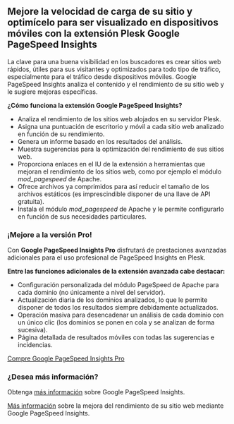 ## Mejore la velocidad de carga de su sitio y optimícelo para ser visualizado en dispositivos móviles con la extensión Plesk Google PageSpeed Insights 

La clave para una buena visibilidad en los buscadores es crear sitios web rápidos, útiles para sus visitantes y optimizados para todo tipo de tráfico, especialmente para el tráfico desde dispositivos móviles. Google PageSpeed Insights analiza el contenido y el rendimiento de su sitio web y le sugiere mejoras específicas.

**¿Cómo funciona la extensión Google PageSpeed Insights?**

- Analiza el rendimiento de los sitios web alojados en su servidor Plesk.
- Asigna una puntuación de escritorio y móvil a cada sitio web analizado en función de su rendimiento.
- Genera un informe basado en los resultados del análisis.
- Muestra sugerencias para la optimización del rendimiento de sus sitios web.
- Proporciona enlaces en el IU de la extensión a herramientas que mejoran el rendimiento de los sitios web, como por ejemplo el módulo *mod_pagespeed* de Apache.
- Ofrece archivos ya comprimidos para así reducir el tamaño de los archivos estáticos (es imprescindible disponer de una llave de API gratuita).
- Instala el módulo *mod_pagespeed* de Apache y le permite configurarlo en función de sus necesidades particulares.

### ¡Mejore a la versión Pro!

Con **Google PageSpeed Insights Pro** disfrutará de prestaciones avanzadas adicionales para el uso profesional de PageSpeed Insights en Plesk.

**Entre las funciones adicionales de la extensión avanzada cabe destacar:**

- Configuración personalizada del módulo PageSpeed de Apache para cada dominio (no únicamente a nivel del servidor).
- Actualización diaria de los dominios analizados, lo que le permite disponer de todos los resultados siempre debidamente actualizados.
- Operación masiva para desencadenar un análisis de cada dominio con un único clic (los dominios se ponen en cola y se analizan de forma sucesiva).
- Página detallada de resultados móviles con todas las sugerencias e incidencias.

[Compre Google PageSpeed Insights Pro](https://go.plesk.com/buy-plesk-ext/pagespeed-insights)

### ¿Desea más información?

Obtenga [más información](https://www.plesk.com/blog/introducing-google-pagespeed-insights-plesk-extension/) sobre Google PageSpeed Insights.

[Más información](https://www.plesk.com/product-technology/google-pagespeed-insights-optimize-your-site) sobre la mejora del rendimiento de su sitio web mediante Google PageSpeed Insights.